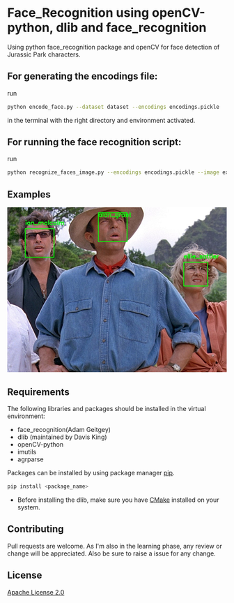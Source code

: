 # Face_Recognition using openCV-python, dlib and face_recognition
 Using python face_recognition package and openCV for face detection of Jurassic Park characters.

## For generating the encodings file:
run 
```bash
python encode_face.py --dataset dataset --encodings encodings.pickle
```
in the terminal with the right directory and environment activated.

## For running the face recognition script:
run  
```bash 
python recognize_faces_image.py --encodings encodings.pickle --image examples/example_1.jpg
```

## Examples
![alt text](https://github.com/GhostUser/Jurassic-Park-characters-Face-recognition/blob/master/Sample_1.jpg)

## Requirements
The following libraries and packages should be installed in the virtual environment:
* face_recognition(Adam Geitgey)
* dlib (maintained by Davis King)
* openCV-python
* imutils
* agrparse

Packages can be installed by using package manager [pip](https://pip.pypa.io/en/stable/).
```bash
pip install <package_name>
```

* Before installing the dlib, make sure you have [CMake](https://cmake.org/) installed on your system.

## Contributing
Pull requests are welcome. As I'm also in the learning phase, any review or change will be appreciated. Also be sure to raise a issue for any change.

## License
[Apache License 2.0](https://choosealicense.com/licenses/apache-2.0/)
